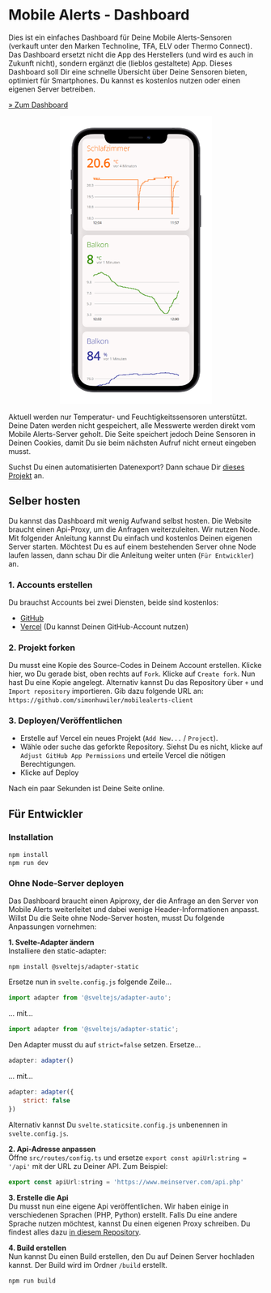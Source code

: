 # Mobile Alerts - Dashboard
Dies ist ein einfaches Dashboard für Deine Mobile Alerts-Sensoren (verkauft unter den Marken Technoline, TFA, ELV oder Thermo Connect). Das Dashboard ersetzt nicht die App des Herstellers (und wird es auch in Zukunft nicht), sondern ergänzt die (lieblos gestaltete) App. Dieses Dashboard soll Dir eine schnelle Übersicht über Deine Sensoren bieten, optimiert für Smartphones. Du kannst es kostenlos nutzen oder einen eigenen Server betreiben.

[» Zum Dashboard](https://mobilealerts.vercel.app/)
<p align="center">
  <img src="docs/mockup.png"
    alt="Dashboard-Mockdown"
    style="width: 300px" />
</p>

Aktuell werden nur Temperatur- und Feuchtigkeitssensoren unterstützt. Deine Daten werden nicht gespeichert, alle Messwerte werden direkt vom Mobile Alerts-Server geholt. Die Seite speichert jedoch Deine Sensoren in Deinen Cookies, damit Du sie beim nächsten Aufruf nicht erneut eingeben musst.

Suchst Du einen automatisierten Datenexport? Dann schaue Dir [dieses Projekt](https://github.com/simonhuwiler/mobile-alerts-datastore) an.

## Selber hosten
Du kannst das Dashboard mit wenig Aufwand selbst hosten. Die Website braucht einen Api-Proxy, um die Anfragen weiterzuleiten. Wir nutzen Node. Mit folgender Anleitung kannst Du einfach und kostenlos Deinen eigenen Server starten. Möchtest Du es auf einem bestehenden Server ohne Node laufen lassen, dann schau Dir die Anleitung weiter unten (`Für Entwickler`) an.

### 1. Accounts erstellen
Du brauchst Accounts bei zwei Diensten, beide sind kostenlos:
* [GitHub](https://www.github.com)
* [Vercel](https://vercel.com/) (Du kannst Deinen GitHub-Account nutzen)

### 2. Projekt forken
Du musst eine Kopie des Source-Codes in Deinem Account erstellen. Klicke hier, wo Du gerade bist, oben rechts auf `Fork`. Klicke auf `Create fork`. Nun hast Du eine Kopie angelegt. Alternativ kannst Du das Repository über `+` und `Import repository` importieren. Gib dazu folgende URL an: `https://github.com/simonhuwiler/mobilealerts-client`

### 3. Deployen/Veröffentlichen
* Erstelle auf Vercel ein neues Projekt (`Add New...` / `Project`).
* Wähle oder suche das geforkte Repository. Siehst Du es nicht, klicke auf `Adjust GitHub App Permissions` und erteile Vercel die nötigen Berechtigungen.
* Klicke auf Deploy

Nach ein paar Sekunden ist Deine Seite online.

## Für Entwickler
### Installation
```
npm install
npm run dev
```

### Ohne Node-Server deployen
Das Dashboard braucht einen Apiproxy, der die Anfrage an den Server von Mobile Alerts weiterleitet und dabei wenige Header-Informationen anpasst. Willst Du die Seite ohne Node-Server hosten, musst Du folgende Anpassungen vornehmen:

**1. Svelte-Adapter ändern**  
Installiere den static-adapter:
```
npm install @sveltejs/adapter-static
```
Ersetze nun in `svelte.config.js` folgende Zeile...
```js
import adapter from '@sveltejs/adapter-auto';
```
... mit...
```js
import adapter from '@sveltejs/adapter-static';
```

Den Adapter musst du auf `strict=false` setzen. Ersetze...
```js
adapter: adapter()
```
... mit...
```js
adapter: adapter({
	strict: false
})
```
Alternativ kannst Du `svelte.staticsite.config.js` unbenennen in `svelte.config.js`.

**2. Api-Adresse anpassen**  
Öffne `src/routes/config.ts` und ersetze `export const apiUrl:string = '/api'` mit der URL zu Deiner API. Zum Beispiel:
```js
export const apiUrl:string = 'https://www.meinserver.com/api.php'
```

**3. Erstelle die Api**  
Du musst nun eine eigene Api veröffentlichen. Wir haben einige in verschiedenen Sprachen (PHP, Python) erstellt. Falls Du eine andere Sprache nutzen möchtest, kannst Du einen eigenen Proxy schreiben. Du findest alles dazu [in diesem Repository](https://github.com/simonhuwiler/mobilealerts-api).

**4. Build erstellen**  
Nun kannst Du einen Build erstellen, den Du auf Deinen Server hochladen kannst. Der Build wird im Ordner `/build` erstellt.
```bash
npm run build
```
